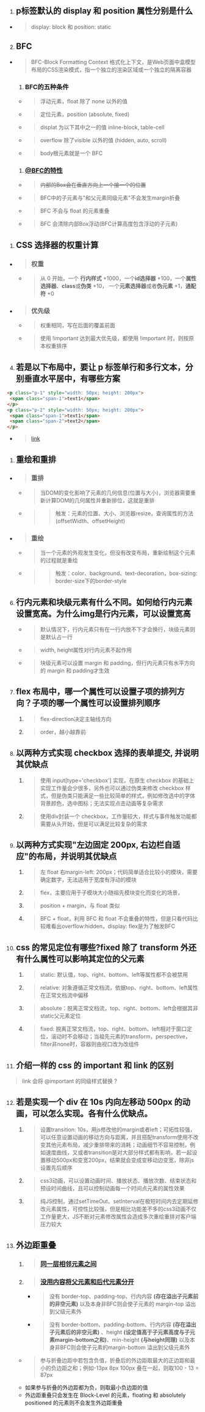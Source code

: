 <!--
 * @Descripttion: 
 * @version: 
 * @Author: 鹿角兔子
 * @Date: 2021-09-13 22:22:28
 * @LastEditors: 鹿角兔子
 * @LastEditTime: 2021-09-20 17:10:15
-->

1. ## p标签默认的 display 和 position 属性分别是什么
- > display: block 和 position: static

2. ## BFC
- > BFC-Block Formatting Context 格式化上下文，是Web页面中盒模型布局的CSS渲染模式，指一个独立的渲染区域或一个独立的隔离容器
   
   1. ### BFC的五种条件
   - > 浮动元素，float 除了 none 以外的值
   - > 定位元素，position (absolute, fixed)
   - > displat 为以下其中之一的值 inline-block, table-cell
   - > overflow 除了visible 以外的值 (hidden, auto, scroll)
   - > body根元素就是一个 BFC

   1. ### [@BFC的特性](http://192.168.0.102:8890/css/BFC/index.html)
   - > ~~内部的Box会在垂直方向上一个接一个的位置~~
   - > BFC中的子元素与"和父元素同级元素"不会发生margin折叠
   - > BFC 不会与 float 的元素重叠
   - > BFC 会清除内部Box浮动(BFC计算高度包含浮动的子元素)
   
1. ## CSS 选择器的权重计算
   
- > ### **权重**
      
  - > 从 0 开始，一个 **行内样式** +1000，一个**id选择器** +100，一个**属性选择器**、**class**或**伪类** +10，
      一个**元素选择器**或者**伪元素** +1，**通配符** +0
- > ### **优先级**
  - > 权重相同，写在后面的覆盖前面
  - > 使用 !important 达到最大优先级，都使用 !important 时，则按原本权重排序

4. ## 若是以下布局中，要让 p 标签单行和多行文本，分别垂直水平居中，有哪些方案
```html
<p class="p-1" style="width: 50px; height: 200px">
 <span class="span-1">text1</span>
</p>
<p class="p-2" style="width: 50px; height: 200px">
 <span class="span-1">text1</span>
 <span class="span-2">text2</span>
</p>
```
- > [link](./css-4.html)

1. ## 重绘和重排
- > ### 重排
   
   - > 当DOM的变化影响了元素的几何信息(位置与大小)，浏览器需要重新计算DOM的几何属性并重新排位，这就是重排
   - >> 触发：元素的位置、大小、浏览器resize，查询属性的方法(offsetWidth、offsetHeight)

- > ### 重绘
   - > 当一个元素的外观发生变化，但没有改变布局，重新绘制这个元素的过程就是重绘
   - >> 触发：color、background、text-decoration，box-sizing: border-size下的border-style

6. ## 行内元素和块级元素有什么不同。如何给行内元素设置宽高。为什么img是行内元素，可以设置宽高
   - > 默认情况下，行内元素只有在一行内放不下才会换行，块级元素则是默认占一行
   - > width, height属性对行内元素不起作用
   - > 块级元素可以设置 margin 和 padding，但行内元素只有水平方向的 margin 和 padding才生效

7. ## flex 布局中，哪一个属性可以设置子项的排列方向？子项的哪一个属性可以设置排列顺序
   1. > flex-direction决定主轴线方向
   2. > order，越小越靠前

8. ## 以两种方式实现 checkbox 选择的表单提交, 并说明其优缺点
   1. > 使用 input[type='checkbox'] 实现，在原生 checkbox 的基础上实现工作量会少很多，另外也可以通过伪类来修改 checkbox 样式，但是伪类只能满足一些比较简单的样式，例如修改选中的字体背景颜色，选中图标；无法实现点击动画等复杂需求
   2. > 使用div封装一个 checkbox，工作量较大，样式与事件触发功能都需要从头开始，但是可以满足比较复杂的需求

9. ## 以两种方式实现"左边固定 200px, 右边栏自适应"的布局，并说明其优缺点
   1. > 左 float 右margin-left: 200px；代码简单适合比较小的模块，需要确定数字，无法适用于宽度有浮动的模块
   2. > flex，主要应用于子模块大小随祖先模块变化而变化的场景，
   3. > position + margin，与 float 类似
   4. > BFC + float，利用 BFC 和 float 不会重叠的特性，但是只看代码比较难看出overflow:hidden，display: flex是为了触发BFC

10. ## css 的常见定位有哪些?fixed 除了 transform 外还有什么属性可以影响其定位的父元素
    1. > static: 默认值，top、right、bottom、left等属性都不会被禁用
    2. > relative: 对象遵循正常文档流，依据top、right、bottom、left属性在正常文档流中偏移
    3. > absolute：脱离正常文档流，top、right、bottom、left会根据其非static父元素定位
    4. > fixed: 脱离正常文档流，top、right、bottom、left相对于窗口定位，滚动时不会移动；当祖先元素的transform，perspective，filter非none时，容器则由视口改为改组件

11. ## 介绍一样的 css 的 important 和 link 的区别
> link 会将 @important 的同级样式替换
> ?

12. ## 若是实现一个 div 在 10s 内向左移动 500px 的动画，可以怎么实现。各有什么优缺点。
    1. > 设置transition: 10s，用js修改他的margin或者left；可拓性较强，可以任意设置动画的移动方向与距离，并且搭配transform使用不改变其他元素布局，减少重排带来的消耗；动画细节不容易控制，例如速度曲线，又或者transition是对大部分样式都有影响，若一起设置移动500px和变宽200px，结果就会变成变移动边变宽，除非js设置先后顺序
    2. > css3动画，可以设置动画时间、播放状态、播放次数、结束状态和预设时间曲线，且可以控制动画每一个时间点元素的属性效果
    3. > 纯JS控制，通过setTimeOut、setInterval在极短时间内去定期延修改元素属性，可控性比较强，但是相比功能差不多的css3动画不仅工作量更大，JS不断对元素修改属性会造成多次重绘重排对客户端压力较大
13. ## 外边距重叠

    1. > ### [同一层相邻元素之间](./margin-coalesce/example-1.html)
    2. > ###  [没用内容将父元素和后代元素分开](./margin-coalesce/example-2.html)
         - > 没有 border-top、padding-top、行内内容 **(存在溢出子元素前的非空元素)** 以及本身非BFC则会使子元素的 margin-top 溢出到父级元素外
         - > 没有 border-bottom、padding-bottom、行内内容 **(存在溢出子元素后的非空元素)** 、height **(设定值高于子元素高度与子元素margin-bottom之和)**、min-height **(与height同理)** 以及本身非BFC则会使子元素的margin-bottom 溢出到父级元素外
   
      - > 参与折叠边距中若包含负值，折叠后的外边距取最大的正边距和最小的负边距之和；例如-13px 8px 100px 叠在一起，则取100 - 13 = 87px
      - 如果参与折叠的外边距都为负，则取最小负边距的值
      - 外边距重叠只会发生在 Block-Level 的元素，floating 和 absolutely positioned 的元素则不会发生外边距重叠
